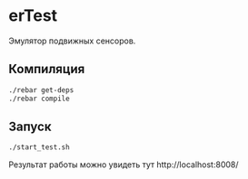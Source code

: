 erTest
======
Эмулятор подвижных сенсоров.

Компиляция
-----------
```sh
./rebar get-deps
./rebar compile
```

Запуск
-----------
```sh
./start_test.sh
```

Результат работы можно увидеть тут http://localhost:8008/ 
